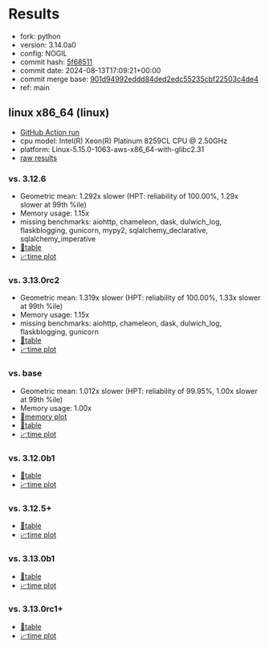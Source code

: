 # Results

- fork: python
- version: 3.14.0a0
- config: NOGIL
- commit hash: [5f68511](https://github.com/python/cpython/commit/5f68511)
- commit date: 2024-08-13T17:09:21+00:00
- commit merge base: [901d94992eddd84ded2edc55235cbf22503c4de4](https://github.com/python/cpython/commit/901d94992eddd84ded2edc55235cbf22503c4de4)
- ref: main

## linux x86_64 (linux)

- [GitHub Action run](https://github.com/facebookexperimental/free-threading-benchmarking/actions/runs/10376477734)
- cpu model: Intel(R) Xeon(R) Platinum 8259CL CPU @ 2.50GHz
- platform: Linux-5.15.0-1063-aws-x86_64-with-glibc2.31
- [raw results](bm-20240813-linux-x86_64-python-main-3.14.0a0-5f68511.json)

### vs. 3.12.6

- Geometric mean: 1.292x slower (HPT: reliability of 100.00%, 1.29x slower at 99th %ile)
- Memory usage: 1.15x
- missing benchmarks: aiohttp, chameleon, dask, dulwich_log, flaskblogging, gunicorn, mypy2, sqlalchemy_declarative, sqlalchemy_imperative
- [📄table](bm-20240813-linux-x86_64-python-main-3.14.0a0-5f68511-vs-3.12.6.md)
- [📈time plot](bm-20240813-linux-x86_64-python-main-3.14.0a0-5f68511-vs-3.12.6.svg)

### vs. 3.13.0rc2

- Geometric mean: 1.319x slower (HPT: reliability of 100.00%, 1.33x slower at 99th %ile)
- Memory usage: 1.15x
- missing benchmarks: aiohttp, chameleon, dask, dulwich_log, flaskblogging, gunicorn
- [📄table](bm-20240813-linux-x86_64-python-main-3.14.0a0-5f68511-vs-3.13.0rc2.md)
- [📈time plot](bm-20240813-linux-x86_64-python-main-3.14.0a0-5f68511-vs-3.13.0rc2.svg)

### vs. base

- Geometric mean: 1.012x slower (HPT: reliability of 99.95%, 1.00x slower at 99th %ile)
- Memory usage: 1.00x
- [🧠memory plot](bm-20240813-linux-x86_64-python-main-3.14.0a0-5f68511-vs-base-mem.svg)
- [📄table](bm-20240813-linux-x86_64-python-main-3.14.0a0-5f68511-vs-base.md)
- [📈time plot](bm-20240813-linux-x86_64-python-main-3.14.0a0-5f68511-vs-base.svg)

### vs. 3.12.0b1

- [📄table](bm-20240813-linux-x86_64-python-main-3.14.0a0-5f68511-vs-3.12.0b1.md)
- [📈time plot](bm-20240813-linux-x86_64-python-main-3.14.0a0-5f68511-vs-3.12.0b1.svg)

### vs. 3.12.5+

- [📄table](bm-20240813-linux-x86_64-python-main-3.14.0a0-5f68511-vs-3.12.5%2B.md)
- [📈time plot](bm-20240813-linux-x86_64-python-main-3.14.0a0-5f68511-vs-3.12.5%2B.svg)

### vs. 3.13.0b1

- [📄table](bm-20240813-linux-x86_64-python-main-3.14.0a0-5f68511-vs-3.13.0b1.md)
- [📈time plot](bm-20240813-linux-x86_64-python-main-3.14.0a0-5f68511-vs-3.13.0b1.svg)

### vs. 3.13.0rc1+

- [📄table](bm-20240813-linux-x86_64-python-main-3.14.0a0-5f68511-vs-3.13.0rc1%2B.md)
- [📈time plot](bm-20240813-linux-x86_64-python-main-3.14.0a0-5f68511-vs-3.13.0rc1%2B.svg)

